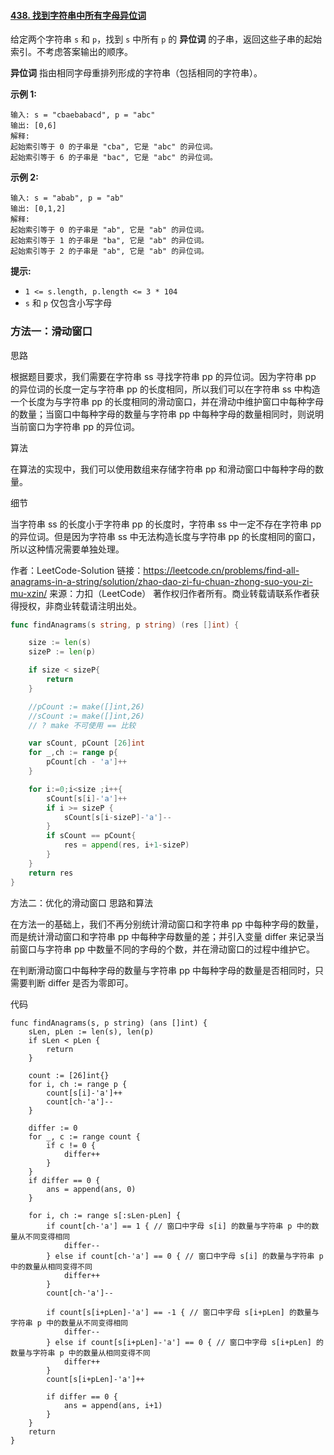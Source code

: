 #### [438. 找到字符串中所有字母异位词](https://leetcode.cn/problems/find-all-anagrams-in-a-string/)



给定两个字符串 `s` 和 `p`，找到 `s` 中所有 `p` 的 **异位词** 的子串，返回这些子串的起始索引。不考虑答案输出的顺序。

**异位词** 指由相同字母重排列形成的字符串（包括相同的字符串）。

 

**示例 1:**

```
输入: s = "cbaebabacd", p = "abc"
输出: [0,6]
解释:
起始索引等于 0 的子串是 "cba", 它是 "abc" 的异位词。
起始索引等于 6 的子串是 "bac", 它是 "abc" 的异位词。
```

 **示例 2:**

```
输入: s = "abab", p = "ab"
输出: [0,1,2]
解释:
起始索引等于 0 的子串是 "ab", 它是 "ab" 的异位词。
起始索引等于 1 的子串是 "ba", 它是 "ab" 的异位词。
起始索引等于 2 的子串是 "ab", 它是 "ab" 的异位词。
```

 

**提示:**

- `1 <= s.length, p.length <= 3 * 104`
- `s` 和 `p` 仅包含小写字母



### 方法一：滑动窗口

思路

根据题目要求，我们需要在字符串 ss 寻找字符串 pp 的异位词。因为字符串 pp 的异位词的长度一定与字符串 pp 的长度相同，所以我们可以在字符串 ss 中构造一个长度为与字符串 pp 的长度相同的滑动窗口，并在滑动中维护窗口中每种字母的数量；当窗口中每种字母的数量与字符串 pp 中每种字母的数量相同时，则说明当前窗口为字符串 pp 的异位词。

算法

在算法的实现中，我们可以使用数组来存储字符串 pp 和滑动窗口中每种字母的数量。

细节

当字符串 ss 的长度小于字符串 pp 的长度时，字符串 ss 中一定不存在字符串 pp 的异位词。但是因为字符串 ss 中无法构造长度与字符串 pp 的长度相同的窗口，所以这种情况需要单独处理。

作者：LeetCode-Solution
链接：https://leetcode.cn/problems/find-all-anagrams-in-a-string/solution/zhao-dao-zi-fu-chuan-zhong-suo-you-zi-mu-xzin/
来源：力扣（LeetCode）
著作权归作者所有。商业转载请联系作者获得授权，非商业转载请注明出处。



```go
func findAnagrams(s string, p string) (res []int) {

	size := len(s)
	sizeP := len(p)

	if size < sizeP{
		return
	}

	//pCount := make([]int,26)
	//sCount := make([]int,26)
	// ? make 不可使用 == 比较

	var sCount, pCount [26]int
	for _,ch := range p{
		pCount[ch - 'a']++
	}

	for i:=0;i<size ;i++{
		sCount[s[i]-'a']++
		if i >= sizeP {
			sCount[s[i-sizeP]-'a']--
		}
		if sCount == pCount{
			res = append(res, i+1-sizeP)
		}
	}
	return res
}
```

方法二：优化的滑动窗口
思路和算法

在方法一的基础上，我们不再分别统计滑动窗口和字符串 pp 中每种字母的数量，而是统计滑动窗口和字符串 pp 中每种字母数量的差；并引入变量 differ 来记录当前窗口与字符串 pp 中数量不同的字母的个数，并在滑动窗口的过程中维护它。

在判断滑动窗口中每种字母的数量与字符串 pp 中每种字母的数量是否相同时，只需要判断 differ 是否为零即可。

代码

    func findAnagrams(s, p string) (ans []int) {
        sLen, pLen := len(s), len(p)
        if sLen < pLen {
            return
        }
    
        count := [26]int{}
        for i, ch := range p {
            count[s[i]-'a']++
            count[ch-'a']--
        }
    
        differ := 0
        for _, c := range count {
            if c != 0 {
                differ++
            }
        }
        if differ == 0 {
            ans = append(ans, 0)
        }
    
        for i, ch := range s[:sLen-pLen] {
            if count[ch-'a'] == 1 { // 窗口中字母 s[i] 的数量与字符串 p 中的数量从不同变得相同
                differ--
            } else if count[ch-'a'] == 0 { // 窗口中字母 s[i] 的数量与字符串 p 中的数量从相同变得不同
                differ++
            }
            count[ch-'a']--
    
            if count[s[i+pLen]-'a'] == -1 { // 窗口中字母 s[i+pLen] 的数量与字符串 p 中的数量从不同变得相同
                differ--
            } else if count[s[i+pLen]-'a'] == 0 { // 窗口中字母 s[i+pLen] 的数量与字符串 p 中的数量从相同变得不同
                differ++
            }
            count[s[i+pLen]-'a']++
    
            if differ == 0 {
                ans = append(ans, i+1)
            }
        }
        return
    }



